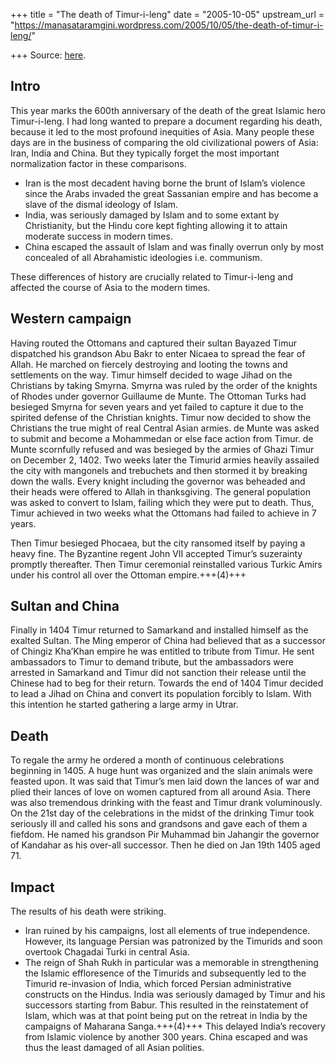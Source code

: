 +++
title = "The death of Timur-i-leng"
date = "2005-10-05"
upstream_url = "https://manasataramgini.wordpress.com/2005/10/05/the-death-of-timur-i-leng/"

+++
Source: [here](https://manasataramgini.wordpress.com/2005/10/05/the-death-of-timur-i-leng/).

## Intro
This year marks the 600th anniversary of the death of the great Islamic hero Timur-i-leng. I had long wanted to prepare a document regarding his death, because it led to the most profound inequities of Asia. Many people these days are in the business of comparing the old civilizational powers of Asia: Iran, India and China. But they typically forget the most important normalization factor in these comparisons. 

- Iran is the most decadent having borne the brunt of Islam’s violence since the Arabs invaded the great Sassanian empire and has become a slave of the dismal ideology of Islam.
- India, was seriously damaged by Islam and to some extant by Christianity, but the Hindu core kept fighting allowing it to attain moderate success in modern times. 
- China escaped the assault of Islam and was finally overrun only by most concealed of all Abrahamistic ideologies i.e. communism. 
  
These differences of history are crucially related to Timur-i-leng and affected the course of Asia to the modern times.

## Western campaign
Having routed the Ottomans and captured their sultan Bayazed Timur dispatched his grandson Abu Bakr to enter Nicaea to spread the fear of Allah. He marched on fiercely destroying and looting the towns and settlements on the way. Timur himself decided to wage Jihad on the Christians by taking Smyrna. Smyrna was ruled by the order of the knights of Rhodes under governor Guillaume de Munte. The Ottoman Turks had besieged Smyrna for seven years and yet failed to capture it due to the spirited defense of the Christian knights. Timur now decided to show the Christians the true might of real Central Asian armies. de Munte was asked to submit and become a Mohammedan or else face action from Timur. de Munte scornfully refused and was besieged by the armies of Ghazi Timur on December 2, 1402. Two weeks later the Timurid armies heavily assailed the city with mangonels and trebuchets and then stormed it by breaking down the walls. Every knight including the governor was beheaded and their heads were offered to Allah in thanksgiving. The general population was asked to convert to Islam, failing which they were put to death. Thus, Timur achieved in two weeks what the Ottomans had failed to achieve in 7 years.

Then Timur besieged Phocaea, but the city ransomed itself by paying a heavy fine. The Byzantine regent John VII accepted Timur’s suzerainty promptly thereafter. Then Timur ceremonial reinstalled various Turkic Amirs under his control all over the Ottoman empire.+++(4)+++ 

## Sultan and China
Finally in 1404 Timur returned to Samarkand and installed himself as the exalted Sultan. The Ming emperor of China had believed that as a successor of Chingiz Kha’Khan empire he was entitled to tribute from Timur. He sent ambassadors to Timur to demand tribute, but the ambassadors were arrested in Samarkand and Timur did not sanction their release until the Chinese had to beg for their return. Towards the end of 1404 Timur decided to lead a Jihad on China and convert its population forcibly to Islam. With this intention he started gathering a large army in Utrar. 

## Death
To regale the army he ordered a month of continuous celebrations beginning in 1405. A huge hunt was organized and the slain animals were feasted upon. It was said that Timur’s men laid down the lances of war and plied their lances of love on women captured from all around Asia. There was also tremendous drinking with the feast and Timur drank voluminously. On the 21st day of the celebrations in the midst of the drinking Timur took seriously ill and called his sons and grandsons and gave each of them a fiefdom. He named his grandson Pir Muhammad bin Jahangir the governor of Kandahar as his over-all successor. Then he died on Jan 19th 1405 aged 71.

## Impact
The results of his death were striking. 

- Iran ruined by his campaigns, lost all elements of true independence. However, its language Persian was patronized by the Timurids and soon overtook Chagadai Turki in central Asia. 
- The reign of Shah Rukh in particular was a memorable in strengthening the Islamic effloresence of the Timurids and subsequently led to the Timurid re-invasion of India, which forced Persian administrative constructs on the Hindus. India was seriously damaged by Timur and his successors starting from Babur. This resulted in the reinstatement of Islam, which was at that point being put on the retreat in India by the campaigns of Maharana Sanga.+++(4)+++ This delayed India’s recovery from Islamic violence by another 300 years. China escaped and was thus the least damaged of all Asian polities.

